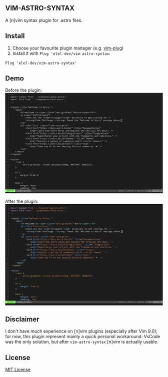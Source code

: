 ## VIM-ASTRO-SYNTAX

A [n]vim syntax plugin for .astro files.

## Install

1. Choose your favourite plugin manager (e.g. [vim-plug](https://github.com/junegunn/vim-plug))
1. Install it with `Plug 'elel-dev/vim-astro-syntax`:

```vim
Plug 'elel-dev/vim-astro-syntax'
```

## Demo

Before the plugin:
![before vim-astro-syntax](./test/pictures/before-vim-astro-syntax.jpg)

After the plugin:
![after vim-astro-syntax](./test/pictures/after-vim-astro-syntax.jpg)

## Disclaimer

I don't have much experience on [n]vim plugins (especially after Vim 9.0); for now, this plugin represent mainly a quick personal workaround: VsCode was the only solution, but after `vim-astro-syntax` [n]vim is actually usable.

## License

[MIT License](LICENSE)
